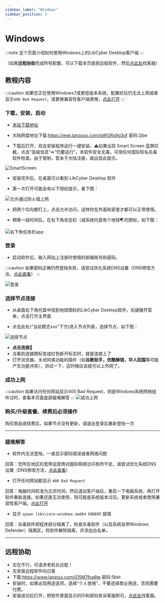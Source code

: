 ```yaml
---
sidebar_label: "Windows"
sidebar_position: 3
---
```

# Windows

:::note
这个页面介绍如何使用Windows上的LibCyber Desktop客户端
:::

（如需**远程协助**完成所有配置，可以下载本页底部远程软件，然后[点此处](https://go.crisp.chat/chat/embed/?website_id=9bf1c6d9-b23b-4b0c-95aa-fbeac29d2be6)找客服）

## 教程内容

:::caution
如果您正在使用Windows7或更低版本系统，配置好后仍无法上网或者显示`400 Bad Request`，请更换兼容性客户端使用，[点此打开](../quan-ping-tai-shi-yong-jiao-cheng-1/windows.md)
:::
### 下载，安装，启动
- [本站下载地址](https://panel.libcyber.xyz/clients/LibCyber-V1.3.0.exe.zip)

- 大陆网盘地址下载:https://wwi.lanzouo.com/isWORx9g3of 密码:2jbe

- 下载后打开，双击安装程序运行一键安装。⚠️如果出现 Smart Screen 蓝屏拦截，点击“高级信息”=>“仍要运行”。本软件安全无毒，可用任何国际知名杀毒软件检查。由于管制，暂未于大陆注册，故出现此提示。

![SmartScreen][smartscreen]

- 安装完毕后，在桌面可以看到 LibCyber Desktop 软件

- 第一次打开可能会有以下授权提示，看下图：

![允许通过防火墙上网][firewall-allow]

- 把两个勾勾都打上，点击允许访问，这样你在外面和家里才都可以正常使用。

- 稍等一段时间后，在右下角状态栏（或系统托盘有个地球🌏的图标，如下图：

![右下角任务栏app][app-in-dock]

### 登录

- 启动软件后，输入网站上注册时使用的邮箱账号和密码。

:::caution
如果密码正确仍然登陆失败，请尝试优化系统DNS设置（DNS修改方法，[点此查看](../qi-ta-chang-jian-wen-ti/xiu-gai-dns-windows.md)）
:::

![登录][login]

### 选择节点连接

- 从桌面右下角托盘中找到地球图标的LibCyber Desktop软件，右键展开菜单，点击打开主界面

- 点击此处(“当前模式xxx”下方)进入节点列表，选择节点，如下图：

![选择节点][select-node]

- **点击连接**🚀
- 当看到连接图标变成红色断开标志时，就是连接上了
- 打开浏览器，关闭同类功能的插件（如**谷歌助手，优酷解锁，华人回国**等可能产生功能冲突），测试一下，这时候应该就可以上外网了。

### 成功上网
:::caution
如果访问任何网站显示400 Bad Request，则是Windows系统网络组件过时，查看本页面底部疑难解答
:::
![成功上网][success]

### 购买/升级套餐、续费后必须操作

购买商品或续费后，如果节点没有更新，请退出登录后重新登陆一次

---
### 疑难解答

- 软件内无法登陆，一直显示密码错误或者网络问题

回答：您所在地区的宽带运营商对国际网络访问有所干扰，请尝试优化系统DNS设置（DNS修改方法，[点此查看](../qi-ta-chang-jian-wen-ti/xiu-gai-dns-windows.md)）

- 打开任何网站都显示 `400 Bad Request`

回答：电脑时间校准为北京时间，然后退出客户端后，重启一下电脑系统，再打开软件重新连接。如果还是无法使用，则可能是系统版本过旧，更新系统或者使用兼容性客户端，[点此打开](../quan-ping-tai-shi-yong-jiao-cheng-1/windows.md)

- 显示 `spawn libs\core-windows-amd64 ENOENT` 报错

回答：杀毒软件把程序部分隔离了，检查杀毒软件（以及系统自带Windows Defender）隔离区，将软件解除隔离，并添加白名单。

---
## 远程协助

- 实在不行，可请求老机长远程！
- 先安装远程软件向日葵
- 下载:https://www.lanzoui.com/iO5M7foa6te 密码:5bkt
- 安装时，如果出现用途选项，选择“个人使用”，不要选择商业用途，否则需要付费。
- 安装成功后打开，把软件里面显示的ID和密码告诉客服即可，[点此处](https://go.crisp.chat/chat/embed/?website_id=9bf1c6d9-b23b-4b0c-95aa-fbeac29d2be6)找客服。

[app-in-dir]: https://cdn.jsdelivr.net/gh/LibCyber/docs-cdn@v1.1.0/assets/pirate-windows/app-in-dir.jpg "在文件夹中打开软件"
[smartscreen]: https://cdn.jsdelivr.net/gh/LibCyber/docs-cdn@v1.1.0/assets/pirate-windows/smartscreen.jpg "SmartScreen"
[firewall-allow]: https://cdn.jsdelivr.net/gh/LibCyber/docs-cdn@v1.1.0/assets/pirate-windows/firewall-allow.jpg "允许通过防火墙上网"
[login]: https://cdn.jsdelivr.net/gh/LibCyber/docs-cdn@v1.1.0/assets/pirate-windows/login.jpg "登录"
[app-in-dock]: https://cdn.jsdelivr.net/gh/LibCyber/docs-cdn@v1.1.0/assets/pirate-windows/app-in-dock.jpg "任务栏中的app"
[select-node]: https://cdn.jsdelivr.net/gh/LibCyber/docs-cdn@v1.1.0/assets/pirate-windows/select-node.jpg "选择节点"
[success]: https://cdn.jsdelivr.net/gh/LibCyber/docs-cdn@v1.1.0/assets/pirate-windows/success.jpg "成功上网"



